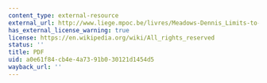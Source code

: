 ```yaml
---
content_type: external-resource
external_url: http://www.liege.mpoc.be/livres/Meadows-Dennis_Limits-to-growth_A-synopsis-28p_2004.pdf
has_external_license_warning: true
license: https://en.wikipedia.org/wiki/All_rights_reserved
status: ''
title: PDF
uid: a0e61f84-cb4e-4a73-91b0-30121d1454d5
wayback_url: ''
---
```

